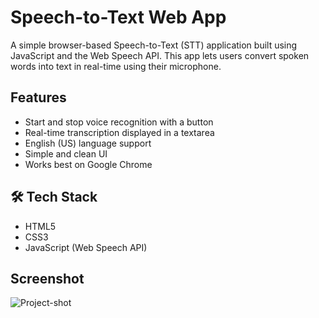 # Speech-to-Text Web App

A simple browser-based Speech-to-Text (STT) application built using JavaScript and the Web Speech API. This app lets users convert spoken words into text in real-time using their microphone.

## Features

-  Start and stop voice recognition with a button
-  Real-time transcription displayed in a textarea
-  English (US) language support
-  Simple and clean UI
-  Works best on Google Chrome

## 🛠️ Tech Stack

- HTML5
- CSS3
- JavaScript (Web Speech API)

## Screenshot

![Project-shot](https://github.com/user-attachments/assets/3b6bafc3-e3e2-42ad-99db-b477571184a4)


